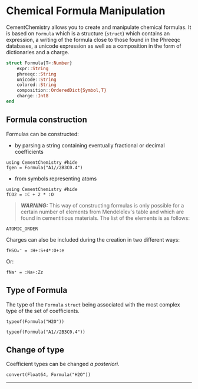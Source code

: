 # Chemical Formula Manipulation

CementChemistry allows you to create and manipulate chemical formulas. It is based on `Formula` which is a structure (`struct`) which contains an expression, a writing of the formula close to those found in the Phreeqc databases, a unicode expression as well as a composition in the form of dictionaries and a charge.

```julia
struct Formula{T<:Number}
    expr::String
    phreeqc::String
    unicode::String
    colored::String
    composition::OrderedDict{Symbol,T}
    charge::Int8
end
```

## Formula construction

 Formulas can be constructed:
- by parsing a string containing eventually fractional or decimal coefficients
```@example 1
using CementChemistry #hide
fgen = Formula("A1//2B3C0.4")
```

- from symbols representing atoms 
```@example
using CementChemistry #hide
fCO2 = :C + 2 * :O
```

> **_WARNING:_** This way of constructing formulas is only possible for a certain number of elements from Mendeleïev's table and which are found in cementitious materials. The list of the elements is as follows:
```@example 1
ATOMIC_ORDER
```

Charges can also be included during the creation in two different ways:
```@example 1
fHSO₄⁻ = :H+:S+4*:O+:e
```

Or:
```@example 1
fNa⁺ = :Na+:Zz
```

## Type of Formula

The type of the `Formula` `struct` being associated with the most complex type of the set of coefficients.

```@example 1
typeof(Formula("H2O"))
```

```@example 1
typeof(Formula("A1//2B3C0.4"))
```

## Change of type

Coefficient types can be changed *a posteriori*.

```@example 1
convert(Float64, Formula("H2O"))
```



---


